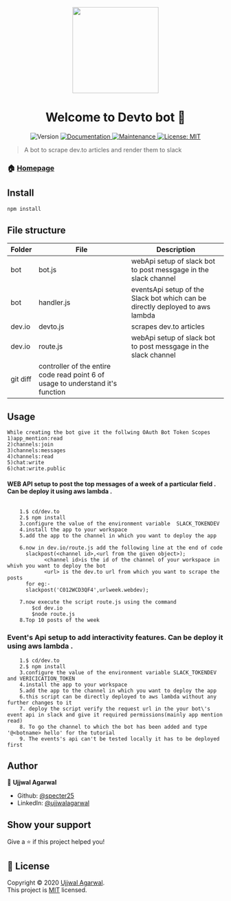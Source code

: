 <div align = "center">


<img height=200px src= "https://cdn.worldvectorlogo.com/logos/devto.svg">



</div>


<h1 align="center">Welcome to Devto bot 👋</h1>
<p align="center">
  <img alt="Version" src="https://img.shields.io/badge/version-1.0.0-blue.svg?cacheSeconds=2592000" />
  <a href="https://github.com/developer-student-club-thapar/slack-bots/tree/master/dev.to" target="_blank">
    <img alt="Documentation" src="https://img.shields.io/badge/documentation-yes-brightgreen.svg" />
  </a>
  <a href="https://github.com/specter25/slack-bots/graphs/commit-activity" target="_blank">
    <img alt="Maintenance" src="https://img.shields.io/badge/Maintained%3F-yes-green.svg" />
  </a>
  <a href="https://github.com/developer-student-club-thapar/slack-bots/blob/master/LICENSE" target="_blank">
    <img alt="License: MIT" src="https://img.shields.io/github/license/specter25/Devto bot" />
  </a>
</p>

> A bot to scrape dev.to articles and render them to slack

### 🏠 [Homepage](https://github.com/developer-student-club-thapar/slack-bots/tree/master/dev.to)

## Install

```sh
npm install
```

## File structure



| Folder | File | Description |
| --- | --- | --- |
| bot | bot.js | webApi setup of slack bot to post messgage in the slack channel |
| bot | handler.js | eventsApi setup of the Slack bot which can be directly deployed to aws lambda |
| dev.io | devto.js | scrapes dev.to articles |
| dev.io | route.js | webApi setup of slack bot to post messgage in the slack channel |
| git diff | controller of the entire code read point 6 of usage to understand it's function | 


## Usage

	While creating the bot give it the follwing OAuth Bot Token Scopes
	1)app_mention:read
	2)channels:join
	3)channels:messages
	4)channels:read
	5)chat:write
	6)chat:write.public


#### WEB API setup to post the top messages of a week of a particular field . Can be deploy it using aws lambda .

```

	1.$ cd/dev.to
	2.$ npm install 
	3.configure the value of the environment variable  SLACK_TOKENDEV
	4.install the app to your workspace
	5.add the app to the channel in which you want to deploy the app

	6.now in dev.io/route.js add the following line at the end of code 
	  slackpost(<channel id>,<url from the given object>);
	  	  	<channel id>is the id of the channel of your workspace in whivh you want to deploy the bot
	  		<url> is the dev.to url from which you want to scrape the posts
	  for eg:-
	  slackpost('C012WCD3QF4',urlweek.webdev);

	7.now execute the script route.js using the command
		$cd dev.io
		$node route.js
	8.Top 10 posts of the week 
```


### Event's Api setup to add interactivity features. Can be deploy it using aws lambda .


```
	1.$ cd/dev.to
	2.$ npm install 
	3.configure the value of the environment variable SLACK_TOKENDEV and VERICICATION_TOKEN
	4.install the app to your workspace
	5.add the app to the channel in which you want to deploy the app
	6.this script can be directly deployed to aws lambda without any further changes to it
	7. deploy the script verify the request url in the your bot\'s event api in slack and give it required permissions(mainly app mention read)
	8. To go the channel to which the bot has been added and type '@<botname> hello' for the tutorial 
	9. The events's api can't be tested locally it has to be deployed first
```



## Author

👤 **Ujjwal Agarwal**

* Github: [@specter25](https://github.com/specter25)
* LinkedIn: [@ujjwalagarwal](https://linkedin.com/in/agarwalujjwal012)


## Show your support

Give a ⭐️ if this project helped you!

## 📝 License

Copyright © 2020 [Ujjwal Agarwal](https://github.com/specter25).<br />
This project is [MIT](https://github.com/developer-student-club-thapar/slack-bots/blob/master/LICENSE) licensed.

